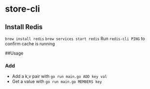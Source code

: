 # store-cli

## Install Redis
`brew install redis`
`brew services start redis`
Run `redis-cli PING` to confirm cache is running

##Usage
### Add
- Add a k,v pair with `go run main.go ADD key val`
- Get a value with `go run main.go MEMBERS key`